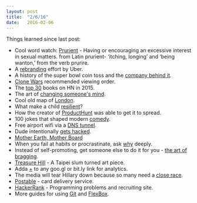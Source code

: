 ```yaml
---
layout: post
title:  "2/6/16"
date:   2016-02-06
---
```

Things learned since last post:

* Cool word watch: [Prurient](https://en.wiktionary.org/wiki/prurient) - Having or encouraging an excessive interest in sexual matters. from Latin prurient- ‘itching, longing’ and ‘being wanton,’ from the verb prurire.
* A [rebranding](http://www.wired.com/2016/02/the-inside-story-behind-ubers-colorful-redesign/?utm_source=nextdraft&utm_medium=email#slide-4) effort by Uber.
* A history of the super bowl coin toss and the [company behind it](http://www.bloomberg.com/features/2016-super-bowl-coin-toss/?utm_source=nextdraft&utm_medium=email).
* [Clone Wars](https://www.reddit.com/r/StarWars/comments/3qiq9p/so_i_went_through_the_clone_wars_episodes_and/) recommended viewing order.
* The [top 30](http://ramiro.org/vis/hn-most-linked-books/) books on HN in 2015.
* The art of [changing someone's mind](https://www.washingtonpost.com/news/wonk/wp/2016/02/10/how-to-change-someones-mind-according-to-science/?utm_source=nextdraft&utm_medium=email).
* Cool old map of [London](http://mappinglondon.co.uk/2013/victorian-london-in-incredible-detail/?utm_source=hackernewsletter&utm_medium=email&utm_term=fun).
* What make a child [resilient](http://www.newyorker.com/science/maria-konnikova/the-secret-formula-for-resilience?utm_source=nextdraft&utm_medium=email)?
* How the creator of [ProductHunt](https://m.signalvnoise.com/now-that-i-ve-created-something-how-do-i-spread-it-edcedddb260d#.x6m7xu700) was able to get it to spread.
* 100 jokes that shaped modern [comedy](http://www.vulture.com/2016/01/100-jokes-shaped-modern-comedy-c-v-r.html).
* Free airport wifi via a [DNS tunnel](https://thehackerblog.com/dns-and-icmp-tunneling/index.html).
* Dude intentionally [gets hacked](http://fusion.net/video/271750/real-future-episode-8-hack-attack/?utm_source=nextdraft&utm_medium=email).
* [Mother Earth, Mother Board](http://www.wired.com/1996/12/ffglass/?src=longreads)
* When you fail at habits or procrastinate, ask [why](https://medium.com/swlh/the-i-don-t-feel-like-it-fallacy-75cc47dfd3#.tti3iqc4g) deeply.
* Instead of self-promoting, get someone else to do it for you - [the art of bragging](http://www.theatlantic.com/magazine/archive/2016/05/how-to-boast-on-the-sly/476373/?utm_source=nextdraft&utm_medium=email).
* [Treasure Hill](https://howwegettonext.com/the-city-of-the-future-looks-like-a-former-military-bunker-in-taipei-4db6dc0bf412#.ko9vnm2a5) - A Taipei slum turned art piece.
* Adda [+](https://news.ycombinator.com/item?id=11506941) to any goo.gl or bit.ly link for analytics.
* The media will tear Hillary down because so many need a [close race](http://www.vox.com/2016/5/5/11589262/2016-general-election-is-going-to-suck?utm_source=nextdraft&utm_medium=email).
* [Postable](https://www.postable.com/) - card delivery service.
* [HackerRank](https://www.producthunt.com/tech/hackerrank-jobs) - Programming problems and recruiting site.
* More guides for using [Git](http://www.alexkras.com/19-git-tips-for-everyday-use/?utm_source=hackernewsletter&utm_medium=email&utm_term=code) and [FlexBox](http://www.flexboxpatterns.com/home).